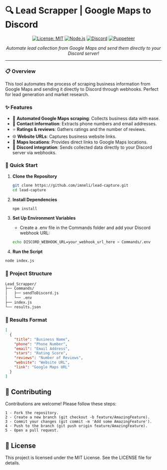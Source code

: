 # 🔍 Lead Scrapper | Google Maps to Discord

<div align="center">

[![License: MIT](https://img.shields.io/badge/License-MIT-yellow.svg)](https://opensource.org/licenses/MIT)
[![Node.js](https://img.shields.io/badge/Node.js-18.x-43853D?style=flat&logo=node.js&logoColor=white)](https://nodejs.org/)
[![Discord](https://img.shields.io/badge/Discord-7289DA?style=flat&logo=discord&logoColor=white)](https://discord.com)
[![Puppeteer](https://img.shields.io/badge/Puppeteer-19.x-40B5A4?style=flat&logo=puppeteer&logoColor=white)](https://pptr.dev)

*Automate lead collection from Google Maps and send them directly to your Discord server!*


</div>

---


### 📋 Overview
This tool automates the process of scraping business information from Google Maps and sending it directly to Discord through webhooks. Perfect for lead generation and market research.

### ✨ Features
- 🤖 **Automated Google Maps scraping**: Collects business data with ease.
- 📱 **Contact information**: Extracts phone numbers and email addresses.
- ⭐ **Ratings & reviews**: Gathers ratings and the number of reviews.
- 🌐 **Website URLs**: Captures business website links.
- 📍 **Maps locations**: Provides direct links to Google Maps locations.
- 💬 **Discord integration**: Sends collected data directly to your Discord server via webhooks.

### 🚀 Quick Start

1. **Clone the Repository**
   ```bash
   git clone https://github.com/imneli/lead-capture.git
   cd lead-capture
   ```

2. **Install Dependencies**
    ```bash
    npm install
    ```

3. **Set Up Environment Variables**

    - Create a .env file in the Commands folder and add your Discord webhook URL:

    ```bash
    echo DISCORD_WEBHOOK_URL=your_webhook_url_here > Commands/.env
    ```

4. **Run the Script**

```bash
node index.js
```

### 📁 Project Structure

```bash
Lead_Scrapper/
├── Commands/
│   ├── sendToDiscord.js
│   └── .env
├── index.js
└── results.json
```

### 📄 Results Format

```json
[
  {
    "title": "Business Name",
    "phone": "Phone Number",
    "email": "Email Address",
    "stars": "Rating Score",
    "reviews": "Number of Reviews",
    "website": "Website URL",
    "link": "Google Maps URL"
  }
]
```

## 🤝 Contributing

Contributions are welcome! Please follow these steps:

    1 - Fork the repository.
    2 - Create a new branch (git checkout -b feature/AmazingFeature).
    3 - Commit your changes (git commit -m 'Add some AmazingFeature').
    4 - Push to the branch (git push origin feature/AmazingFeature).
    5 - Open a pull request.

## 📜 License

This project is licensed under the MIT License. See the LICENSE file for details.